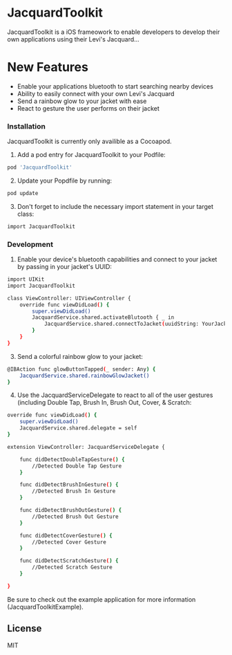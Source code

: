 # JacquardToolkit

JacquardToolkit is a iOS frameowork to enable developers to develop their own applications using their Levi's Jacquard...

# New Features

- Enable your applications bluetooth to start searching nearby devices
- Ability to easily connect with your own Levi's Jacquard
- Send a rainbow glow to your jacket with ease
- React to gesture the user performs on their jacket

### Installation

JacquardToolkit is currently only availible as a Cocoapod.

1. Add a pod entry for JacquardToolkit to your Podfile: 
```sh
pod 'JacquardToolkit'
```
2. Update your Popdfile by running:
```sh
pod update
```
3. Don't forget to include the necessary import statement in your target class:
```sh
import JacquardToolkit
```

### Development

1. Enable your device's bluetooth capabilities and connect to your jacket by passing in your jacket's UUID: 
```sh
import UIKit
import JacquardToolkit

class ViewController: UIViewController {
    override func viewDidLoad() {
        super.viewDidLoad()
        JacquardService.shared.activateBlutooth { _ in 
            JacquardService.shared.connectToJacket(uuidString: YourJacketsUUIDString)
        }
    }
}
```

3. Send a colorful rainbow glow to your jacket: 
```sh
@IBAction func glowButtonTapped(_ sender: Any) {
    JacquardService.shared.rainbowGlowJacket()
}
```

4. Use the JacquardServiceDelegate to react to all of the user gestures (including Double Tap, Brush In, Brush Out, Cover, & Scratch: 
```sh
override func viewDidLoad() {
    super.viewDidLoad()
    JacquardService.shared.delegate = self
}

extension ViewController: JacquardServiceDelegate {

    func didDetectDoubleTapGesture() {
        //Detected Double Tap Gesture
    }

    func didDetectBrushInGesture() {
        //Detected Brush In Gesture
    }

    func didDetectBrushOutGesture() {
        //Detected Brush Out Gesture
    }

    func didDetectCoverGesture() {
        //Detected Cover Gesture
    }

    func didDetectScratchGesture() {
        //Detected Scratch Gesture
    }

}
```

Be sure to check out the example application for more information (JacquardToolkitExample).

License
----
MIT

